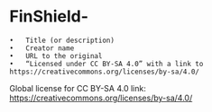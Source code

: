 # FinShield-


	•	Title (or description)
	•	Creator name
	•	URL to the original
	•	“Licensed under CC BY‑SA 4.0” with a link to https://creativecommons.org/licenses/by-sa/4.0/


Global license for CC BY-SA 4.0 link: https://creativecommons.org/licenses/by-sa/4.0/

